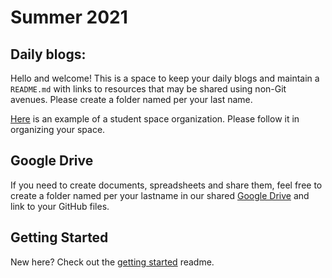 
# Summer 2021

## Daily blogs:

Hello and welcome! This is a space to keep your daily blogs and maintain a `README.md` with links to resources that may be shared using non-Git avenues. Please create a folder named per your last name.

[Here](https://github.com/waggle-sensor/summer2018/tree/master/morrison) is an example of a student space organization. Please follow it in organizing your space.

## Google Drive
If you need to create documents, spreadsheets and share them, feel free to create a folder named per your lastname in our shared [Google Drive](https://drive.google.com/drive/u/0/folders/1njZeZ_OMHzq_Boqq-nnEhC31kd1-coqr) and link to your GitHub files.

## Getting Started

New here?  Check out the [getting started](getting_started.md) readme.
